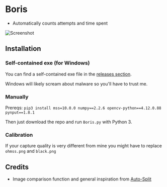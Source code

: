 # Boris

- Automatically counts attempts and time spent

![Screenshot](https://media.discordapp.net/attachments/1053276619520888854/1404206094057738270/vlcsnap-2025-08-10-22h49m25s008.png?ex=689a5855&is=689906d5&hm=41093181348ef198e24118a0aa41d4e4c4f1ee6fc207d5c68c53c40aab57829a&=&format=webp&quality=lossless&width=2004&height=1128)

## Installation

### Self-contained exe (for Windows)

You can find a self-contained exe file in the [releases section](https://github.com/lambdan/Boris/releases).

Windows will likely scream about malware so you'll have to trust me.

### Manually

Prereqs: `pip3 install mss=10.0.0 numpy==2.2.6 opencv-python==4.12.0.88 pynput==1.8.1`

Then just download the repo and run `Boris.py` with Python 3.

### Calibration

If your capture quality is very different from mine you might have to replace `ohmss.png` and `black.png`

## Credits

- Image comparison function and general inspiration from [Auto-Split](https://github.com/Toufool/Auto-Split)
